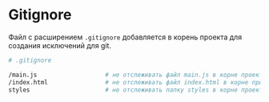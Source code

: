 # Gitignore

Файл с расширением `.gitignore` добавляется в корень проекта для создания исключений для git.

```bash
# .gitignore

/main.js                   # не отслеживать файл main.js в корне проекта
/index.html                # не отслеживать файл index.html в корне проекта
styles                     # не отслеживать папку styles в корне проекта
```
